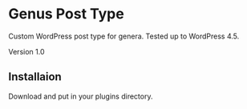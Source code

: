 # Genus Post Type
Custom WordPress post type for genera. Tested up to WordPress 4.5.

Version 1.0

## Installaion
Download and put in your plugins directory.

